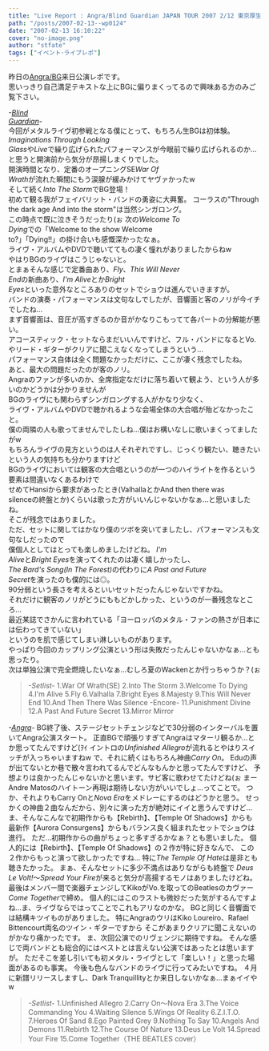 ```yaml
---
title: "Live Report : Angra/Blind Guardian JAPAN TOUR 2007 2/12 東京厚生年金会館"
path: "/posts/2007-02-13--wp0124"
date: "2007-02-13 16:10:22"
cover: "no-image.png"
author: "stfate"
tags: ["イベント･ライブレポ"]
---
```


<style type="text/css">
<!--
p {white-space: pre-wrap};
-->
</style>

昨日の<a href="http://www.creativeman.co.jp/2007/angra/index.html" target="_blank">Angra/BG</a>来日公演レポです。
思いっきり自己満足テキストな上にBGに偏りまくってるので興味ある方のみご覧下さい。

<!--more-->
<em>-<a href="http://www.blind-guardian.com/" target="_blank">Blind Guardian</a>-</em>
今回がメタルライヴ初参戦となる僕にとって、もちろん生BGは初体験。
<em>Imaginations Through Looking Glass</em>や<em>Live</em>で繰り広げられたパフォーマンスが今眼前で繰り広げられるのか…と思うと開演前から気分が昂揚しまくりでした。
開演時間となり、定番のオープニングSE<em>War Of Wrath</em>が流れた瞬間にもう涙腺が緩みかけてヤヴァかったw
そして続く<em>Into The Storm</em>でBG登場！
初めて観る我がフェイバリット・バンドの勇姿に大興奮。
コーラスの"Through the dark age And into the storm"は当然シンガロング。
この時点で既に泣きそうだったり(ぉ
次の<em>Welcome To Dying</em>での「Welcome to the show Welcome to?」「Dying!!」の掛け合いも感慨深かったなぁ。
ライヴ・アルバムやDVDで聴いててもの凄く憧れがありましたからねw
やはりBGのライヴはこうじゃないと。
とまぁそんな感じで定番曲あり、<em>Fly</em>、<em>This Will Never End</em>の新曲あり、<em>I'm Alive</em>とか<em>Bright Eyes</em>といった意外なところありのセットでショウは進んでいきますが。
バンドの演奏・パフォーマンスは文句なしでしたが、音響面と客のノリが今イチでしたね…
まず音響面は、音圧が高すぎるのか音がかなりこもってて各パートの分解能が悪い。
アコースティック・セットならまだいいんですけど、フル・バンドになるとVo.やリード・ギターがクリアに聞こえなくなってしまうという…
パフォーマンス自体は全く問題なかっただけに、ここが凄く残念でしたね。
あと、最大の問題だったのが客のノリ。
Angraのファンが多いのか、全席指定なだけに落ち着いて観よう、という人が多いのかどうかは分かりませんが
BGのライヴにも関わらずシンガロングする人がかなり少なく、
ライヴ・アルバムやDVDで聴かれるような会場全体の大合唱が殆どなかったこと。
僕の両隣の人も歌ってませんでしたしね…僕はお構いなしに歌いまくってましたがw
もちろんライヴの見方というのは人それぞれですし、じっくり観たい、聴きたいという人の気持ちも分かりますけど
BGのライヴにおいては観客の大合唱というのが一つのハイライトを作るという要素は間違いなくあるわけで
せめてHansiから要求があったとき(ValhallaとかAnd then there was silenceの終盤とか)くらいは歌った方がいいんじゃないかなぁ…と思いましたね。
そこが残念ではありました。
ただ、セットに関してはかなり僕のツボを突いてましたし、パフォーマンスも文句なしだったので
僕個人としてはとっても楽しめましたけどね。
<em>I'm Alive</em>と<em>Bright Eyes</em>を演ってくれたのは凄く嬉しかったし、
<em>The Bard's Song(In The Forest)</em>の代わりに<em>A Past and Future Secret</em>を演ったのも僕的には◎。
90分弱という長さを考えるといいセットだったんじゃないですかね。
それだけに観客のノリがどうにももどかしかった、というのが一番残念なところ…
最近某誌でさかんに言われている「ヨーロッパのメタル・ファンの熱さが日本には伝わってきていない」
というのを肌で感じてしまい淋しいものがあります。
やっぱり今回のカップリング公演という形は失敗だったんじゃないかなぁ…とも思ったり。
次は単独公演で完全燃焼したいなぁ…むしろ夏のWackenとか行っちゃうか？(ぉ
<blockquote><em>-Setlist-</em>
1.War Of Wrath(SE)
2.Into The Storm
3.Welcome To Dying
4.I'm Alive
5.Fly
6.Valhalla
7.Bright Eyes
8.Majesty
9.This Will Never End
10.And Then There Was Silence
-Encore-
11.Punishment Divine
12.A Past And Future Secret
13.Mirror Mirror</blockquote>
<em>-<a href="http://www.angra.net/" target="_blank">Angra</a>-</em>
BG終了後、ステージセットチェンジなどで30分弱のインターバルを置いてAngra公演スタート。
正直BGで頑張りすぎてAngraはマターリ観るか…とか思ってたんですけど(ｦｲ
イントロの<em>Unfinished Allegro</em>が流れるとやはりスイッチが入っちゃいますねw
で、それに続くはもちろん神曲<em>Carry On</em>。
Eduの声が出てないとか巷で散々言われてるんでどんなもんかと思ってたんですけど、
予想よりは良かったんじゃないかと思います。サビ客に歌わせてたけどね(ぉ
まーAndre Matosのハイトーン再現は期待しない方がいいでしょ…ってことで。
つか、それよりもCarry Onと<em>Nova Era</em>をメドレーにするのはどうかと思う。
せっかくの神曲２曲なんだから、別々に演った方が絶対にイイと思うんですけど…
ま、そんなこんなで初期作からも【Rebirth】、【Temple Of Shadows】からも
最新作【Aurora Consurgens】からもバランス良く組まれたセットでショウは進行。
ただ…初期作からの曲がちょっと多すぎるかなぁ？とも思いました。
個人的には【Rebirth】、【Temple Of Shadows】の２作が特に好きなんで、
この２作からもっと演って欲しかったですね…
特に<em>The Temple Of Hate</em>は是非とも聴きたかった。
まぁ、そんなセットに多少不満点はありながらも終盤で
<em>Deus Le Volt!</em>～<em>Spread Your Fire</em>が来ると気分が高揚するモノはありましたけどね。
最後はメンバー間で楽器チェンジしてKikoがVo.を取ってのBeatlesのカヴァー<em>Come Together</em>で締め。
個人的にはこのラストも微妙だった気がするんですよね…ま、ライヴならではってことでこれもアリなのかな。
BGと同じく音響面では結構キツイものがありました。
特にAngraのウリはKiko Loureiro、Rafael Bittencourt両名のツイン・ギターですから
そこがあまりクリアに聞こえないのがかなり痛かったです。
ま、次回公演でのリヴェンジに期待ですね。
そんな感じで両バンドとも総合的にはベストとは言えない公演ではあったとは思いますが。
ただそこを差し引いても初メタル・ライヴとして「楽しい！」と思った場面があるのも事実。
今後も色んなバンドのライヴに行ってみたいですね。
４月に新譜リリースしますし、Dark Tranquillityとか来日しないかなぁ…まぁイイやw
<blockquote><em>-Setlist-</em>
1.Unfinished Allegro
2.Carry On～Nova Era
3.The Voice Commanding You
4.Waiting Silence
5.Wings Of Reality
6.Z.I.T.O.
7.Heroes Of Sand
8.Ego Painted Grey
9.Nothing To Say
10.Angels And Demons
11.Rebirth
12.The Course Of Nature
13.Deus Le Volt
14.Spread Your Fire
15.Come Together（THE BEATLES cover）</blockquote>
